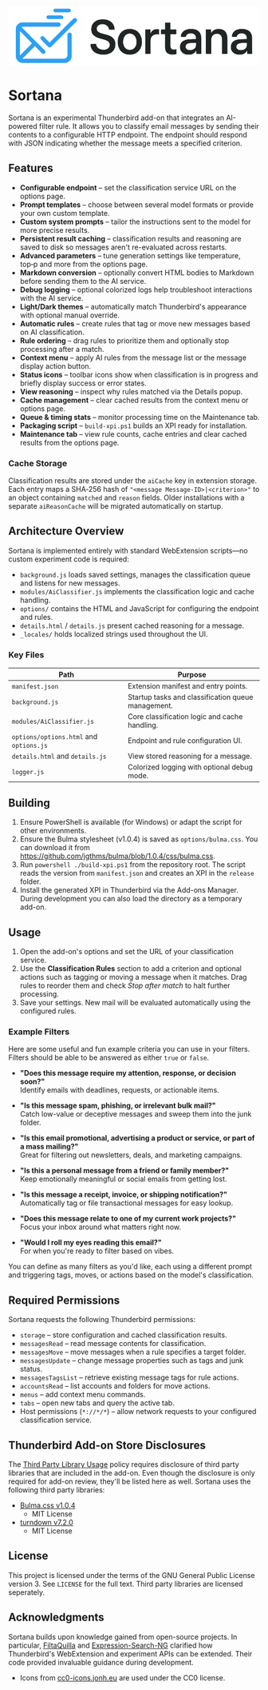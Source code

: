 ![logo](/resources/img/full-logo-white.png)

# Sortana

Sortana is an experimental Thunderbird add-on that integrates an AI-powered filter rule. 
It allows you to classify email messages by sending their contents to a configurable
HTTP endpoint. The endpoint should respond with JSON indicating whether the
message meets a specified criterion.

## Features

- **Configurable endpoint** – set the classification service URL on the options page.
- **Prompt templates** – choose between several model formats or provide your own custom template.
- **Custom system prompts** – tailor the instructions sent to the model for more precise results.
- **Persistent result caching** – classification results and reasoning are saved to disk so messages aren't re-evaluated across restarts.
- **Advanced parameters** – tune generation settings like temperature, top‑p and more from the options page.
- **Markdown conversion** – optionally convert HTML bodies to Markdown before sending them to the AI service.
- **Debug logging** – optional colorized logs help troubleshoot interactions with the AI service.
- **Light/Dark themes** – automatically match Thunderbird's appearance with optional manual override.
- **Automatic rules** – create rules that tag or move new messages based on AI classification.
- **Rule ordering** – drag rules to prioritize them and optionally stop processing after a match.
- **Context menu** – apply AI rules from the message list or the message display action button.
- **Status icons** – toolbar icons show when classification is in progress and briefly display success or error states.
- **View reasoning** – inspect why rules matched via the Details popup.
- **Cache management** – clear cached results from the context menu or options page.
- **Queue & timing stats** – monitor processing time on the Maintenance tab.
- **Packaging script** – `build-xpi.ps1` builds an XPI ready for installation.
- **Maintenance tab** – view rule counts, cache entries and clear cached results from the options page.

### Cache Storage

Classification results are stored under the `aiCache` key in extension storage.
Each entry maps a SHA‑256 hash of `"<message Message-ID>|<criterion>"` to an object
containing `matched` and `reason` fields. Older installations with a separate
`aiReasonCache` will be migrated automatically on startup.

## Architecture Overview

Sortana is implemented entirely with standard WebExtension scripts—no custom experiment code is required:

- `background.js` loads saved settings, manages the classification queue and listens for new messages.
- `modules/AiClassifier.js` implements the classification logic and cache handling.
- `options/` contains the HTML and JavaScript for configuring the endpoint and rules.
- `details.html` / `details.js` present cached reasoning for a message.
- `_locales/` holds localized strings used throughout the UI.

### Key Files

| Path                                    | Purpose                                        |
| --------------------------------------- | ---------------------------------------------- |
| `manifest.json`                         | Extension manifest and entry points. |
| `background.js`                         | Startup tasks and classification queue management. |
| `modules/AiClassifier.js`               | Core classification logic and cache handling. |
| `options/options.html` and `options.js` | Endpoint and rule configuration UI. |
| `details.html` and `details.js`         | View stored reasoning for a message. |
| `logger.js`                             | Colorized logging with optional debug mode. |

## Building

1. Ensure PowerShell is available (for Windows) or adapt the script for other
   environments.
2. Ensure the Bulma stylesheet (v1.0.4) is saved as `options/bulma.css`. You can
   download it from <https://github.com/jgthms/bulma/blob/1.0.4/css/bulma.css>.
3. Run `powershell ./build-xpi.ps1` from the repository root. The script reads
   the version from `manifest.json` and creates an XPI in the `release` folder.
4. Install the generated XPI in Thunderbird via the Add-ons Manager. During
   development you can also load the directory as a temporary add-on.

## Usage

1. Open the add-on's options and set the URL of your classification service.
2. Use the **Classification Rules** section to add a criterion and optional
   actions such as tagging or moving a message when it matches. Drag rules to
   reorder them and check *Stop after match* to halt further processing.
3. Save your settings. New mail will be evaluated automatically using the
   configured rules.

### Example Filters

Here are some useful and fun example criteria you can use in your filters. Filters should be able to be answered as either `true` or `false`.

- **"Does this message require my attention, response, or decision soon?"**  
  Identify emails with deadlines, requests, or actionable items.

- **"Is this message spam, phishing, or irrelevant bulk mail?"**  
  Catch low-value or deceptive messages and sweep them into the junk folder.

- **"Is this email promotional, advertising a product or service, or part of a mass mailing?"**  
  Great for filtering out newsletters, deals, and marketing campaigns.

- **"Is this a personal message from a friend or family member?"**  
  Keep emotionally meaningful or social emails from getting lost.

- **"Is this message a receipt, invoice, or shipping notification?"**  
  Automatically tag or file transactional messages for easy lookup.

- **"Does this message relate to one of my current work projects?"**  
  Focus your inbox around what matters right now.

- **"Would I roll my eyes reading this email?"**  
  For when you're ready to filter based on vibes.

You can define as many filters as you'd like, each using a different prompt and
triggering tags, moves, or actions based on the model's classification.

## Required Permissions

Sortana requests the following Thunderbird permissions:

- `storage` – store configuration and cached classification results.
- `messagesRead` – read message contents for classification.
- `messagesMove` – move messages when a rule specifies a target folder.
- `messagesUpdate` – change message properties such as tags and junk status.
- `messagesTagsList` – retrieve existing message tags for rule actions.
- `accountsRead` – list accounts and folders for move actions.
- `menus` – add context menu commands.
- `tabs` – open new tabs and query the active tab.
- Host permissions (`*://*/*`) – allow network requests to your configured classification service.

## Thunderbird Add-on Store Disclosures

The [Third Party Library Usage](https://extensionworkshop.com/documentation/publish/third-party-library-usage/) policy
requires disclosure of third party libraries that are included in the add-on. Even though
the disclosure is only required for add-on review, they'll be listed here as well. Sortana
uses the following third party libraries:

- [Bulma.css v1.0.4](https://github.com/jgthms/bulma/blob/1.0.4/css/bulma.css)
  - MIT License
- [turndown v7.2.0](https://github.com/mixmark-io/turndown/tree/v7.2.0)
  - MIT License

## License

This project is licensed under the terms of the GNU General Public License
version 3. See `LICENSE` for the full text. Third party libraries are licensed seperately.

## Acknowledgments

Sortana builds upon knowledge gained from open-source projects. In particular,
[FiltaQuilla](https://github.com/RealRaven2000/FiltaQuilla) and
[Expression-Search-NG](https://github.com/opto/expression-search-NG) clarified
how Thunderbird's WebExtension and experiment APIs can be extended. Their code
provided invaluable guidance during development.

- Icons from [cc0-icons.jonh.eu](https://cc0-icons.jonh.eu/) are used under the CC0 license.

